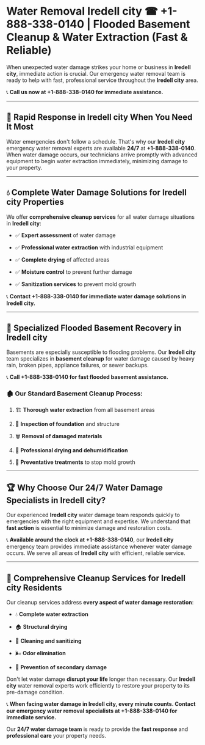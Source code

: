 # Water Removal Iredell city ☎ +1-888-338-0140 | Flooded Basement Cleanup & Water Extraction (Fast & Reliable)

When unexpected water damage strikes your home or business in **Iredell city**, immediate action is crucial. Our emergency water removal team is ready to help with fast, professional service throughout the **Iredell city** area. 

📞 **Call us now at +1-888-338-0140 for immediate assistance.**
---
## 🚀 Rapid Response in Iredell city When You Need It Most
Water emergencies don't follow a schedule. That's why our **Iredell city** emergency water removal experts are available **24/7** at **+1-888-338-0140**. When water damage occurs, our technicians arrive promptly with advanced equipment to begin water extraction immediately, minimizing damage to your property.
---
## 💧 Complete Water Damage Solutions for Iredell city Properties
We offer **comprehensive cleanup services** for all water damage situations in **Iredell city**:
- ✅ **Expert assessment** of water damage  
- ✅ **Professional water extraction** with industrial equipment  
- ✅ **Complete drying** of affected areas  
- ✅ **Moisture control** to prevent further damage  
- ✅ **Sanitization services** to prevent mold growth  
📞 **Contact +1-888-338-0140 for immediate water damage solutions in Iredell city.**
---
## 🌊 Specialized Flooded Basement Recovery in Iredell city
Basements are especially susceptible to flooding problems. Our **Iredell city** team specializes in **basement cleanup** for water damage caused by heavy rain, broken pipes, appliance failures, or sewer backups. 
📞 **Call +1-888-338-0140 for fast flooded basement assistance.**
### 🏚️ Our Standard Basement Cleanup Process:
1. 🏗️ **Thorough water extraction** from all basement areas  
2. 🔎 **Inspection of foundation** and structure  
3. 🗑️ **Removal of damaged materials**  
4. 💨 **Professional drying and dehumidification**  
5. 🚫 **Preventative treatments** to stop mold growth  
---
## 🏆 Why Choose Our 24/7 Water Damage Specialists in Iredell city?
Our experienced **Iredell city** water damage team responds quickly to emergencies with the right equipment and expertise. We understand that **fast action** is essential to minimize damage and restoration costs.
📞 **Available around the clock at +1-888-338-0140**, our **Iredell city** emergency team provides immediate assistance whenever water damage occurs. We serve all areas of **Iredell city** with efficient, reliable service.
---
## 🧹 Comprehensive Cleanup Services for Iredell city Residents
Our cleanup services address **every aspect of water damage restoration**:
- 💧 **Complete water extraction**  
- 🏠 **Structural drying**  
- 🧼 **Cleaning and sanitizing**  
- 🌬️ **Odor elimination**  
- 🚫 **Prevention of secondary damage**  
Don't let water damage **disrupt your life** longer than necessary. Our **Iredell city** water removal experts work efficiently to restore your property to its pre-damage condition.
📞 **When facing water damage in Iredell city, every minute counts. Contact our emergency water removal specialists at +1-888-338-0140 for immediate service.**
Our **24/7 water damage team** is ready to provide the **fast response** and **professional care** your property needs.

